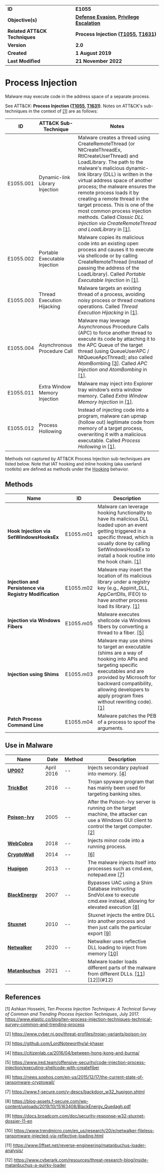 <table>
<tr>
<td><b>ID</b></td>
<td><b>E1055</b></td>
</tr>
<tr>
<td><b>Objective(s)</b></td>
<td><b><a href="../defense-evasion">Defense Evasion</a>, <a href="../privilege-escalation">Privilege Escalation</a></b></td>
</tr>
<tr>
<td><b>Related ATT&CK Techniques</b></td>
<td><b>Process Injection (<a href="https://attack.mitre.org/techniques/T1055">T1055</a>, <a href="https://attack.mitre.org/techniques/T1631/">T1631</a>)</b></td>
</tr>
<tr>
<td><b>Version</b></td>
<td><b>2.0</b></td>
</tr>
<tr>
<td><b>Created</b></td>
<td><b>1 August 2019</b></td>
</tr>
<tr>
<td><b>Last Modified</b></td>
<td><b>21 November 2022</b></td>
</tr>
</table>


# Process Injection

Malware may execute code in the address space of a separate process. 

See ATT&CK: **Process Injection ([T1055](https://attack.mitre.org/techniques/T1055/), [T1631](https://attack.mitre.org/techniques/T1631/))**. Notes on ATT&CK's sub-techniques in the context of [[1]](#1) are as follows:

|ID|ATT&CK Sub-Technique|Notes|
|---|---|---|
|E1055.001|Dynamic-link Library Injection|Malware creates a thread using CreateRemoteThread (or NtCreateThreadEx, RtlCreateUserThread) and LoadLibrary. The path to the malware's malicious dynamic-link library (DLL) is written in the virtual address space of another process; the malware ensures the remote process loads it by creating a remote thread in the target process. This is one of the most common process injection methods. Called *Classic DLL Injection via CreateRemoteThread and LoadLibrary* in [[1]](#1).|
|E1055.002|Portable Executable Injection|Malware copies its malicious code into an existing open process and causes it to execute via shellcode or by calling CreateRemoteThread (instead of passing the address of the LoadLibrary). Called *Portable Executable Injection* in [[1]](#1).|
|E1055.003|Thread Execution Hijacking|Malware targets an existing thread of a process, avoiding noisy process or thread creations operations. Called *Thread Execution Hijacking* in [[1]](#1).|
|E1055.004|Asynchronous Procedure Call|Malware may leverage Asynchronous Procedure Calls (APC) to force another thread to execute its code by attaching it to the APC Queue of the target thread (using QueueUserAPC / NtQueueApcThread); also called AtomBombing [[3]](#3). Called *APC Injection and AtomBombing* in [[1]](#1).|
|E1055.011|Extra Window Memory Injection|Malware may inject into Explorer tray window’s extra window memory. Called *Extra Window Memory Injection* in [[1]](#1).|
|E1055.012|Process Hollowing|Instead of injecting code into a program, malware can upmap (hollow out) legitimate code from memory of a target process, overwriting it with a malicious executable. Called *Process Hollowing* in [[1]](#1).|

Methods not captured by ATT&CK Process Injection sub-techniques are listed below. Note that IAT hooking and inline hooking (aka userland rootkits) are defined as methods under the [Hooking](../credential-access/hooking.md) behavior.

## Methods

|Name|ID|Description|
|---|---|---|
|**Hook Injection via SetWindowsHooksEx**|E1055.m01|Malware can leverage hooking functionality to have its malicious DLL loaded upon an event getting triggered in a specific thread, which is usually done by calling SetWindowsHookEx to install a hook routine into the hook chain. [[1]](#1)|
|**Injection and Persistence via Registry Modification**|E1055.m02|Malware may insert the location of its malicious library under a registry key (e.g., Appinit_DLL, AppCertDlls, IFEO) to have another process load its library. [[1]](#1)|
|**Injection via Windows Fibers**|E1055.m05|Malware executes shellcode via Windows fibers by converting a thread to a fiber. [[5]](#5)|
|**Injection using Shims**|E1055.m03|Malware may use shims to target an executable (shims are a way of hooking into APIs and targeting specific executables and are provided by Microsoft for backward compatibility, allowing developers to apply program fixes without rewriting code). [[1]](#1)|
|**Patch Process Command Line**|E1055.m04|Malware patches the PEB of a process to spoof the arguments.|

## Use in Malware

|Name|Date|Method|Description|
|---|---|---|---|
|[**UP007**](../xample-malware/up007.md)|April 2016|--|Injects secondary payload into memory. [[4]](#4)|
|[**TrickBot**](../xample-malware/trickbot.md)|2016|--|Trojan spyware program that has mainly been used for targeting banking sites.|
|[**Poison-Ivy**](../xample-malware/poison-ivy.md)|2005|--|After the Poison-Ivy server is running on the target machine, the attacker can use a Windows GUI client to control the target computer. [[2]](#2)|
|[**WebCobra**](../xample-malware/webcobra.md)|2018|--|Injects minor code into a running process.|
|[**CryptoWall**](../xample-malware/cryptowall.md)|2014|--| [[6]](#6)|
|[**Hupigon**](../xample-malware/hupigon.md)|2013|--|The malware injects itself into processes such as cmd.exe, notepad.exe [[7]](#7)|
|[**BlackEnergy**](../xample-malware/blackenergy.md)|2007|--|Bypasses UAC using a Shim Database instructing SndVol.exe to execute cmd.exe instead, allowing for elevated execution  [[8]](#8)|
|[**Stuxnet**](../xample-malware/stuxnet.md)|2010|--|Stuxnet injects the entire DLL into another process and then just calls the particular export  [[9]](#9)|
|[**Netwalker**](../xample-malware/netwalker.md)|2020|--|Netwalker uses reflective DLL loading to inject from memory [[10]](#10)|
|[**Matanbuchus**](../xample-malware/matanbuchus.md)|2021|--|Malware loader loads different parts of the malware from different DLLs. [[11]](#11) [12]](#12)|

## References

<a name="1">[1]</a> Ashkan Hosseini, *Ten Process Injection Techniques: A Technical Survey of Common and Trending Process Injection Techniques*, July 2017. https://www.elastic.co/blog/ten-process-injection-techniques-technical-survey-common-and-trending-process

<a name="2">[2]</a> https://www.cyber.nj.gov/threat-profiles/trojan-variants/poison-ivy

<a name="3">[3]</a> https://github.com/LordNoteworthy/al-khaser

<a name="4">[4]</a> https://citizenlab.ca/2016/04/between-hong-kong-and-burma/

<a name="5">[5]</a> https://www.ired.team/offensive-security/code-injection-process-injection/executing-shellcode-with-createfiber

<a name="6">[6]</a> https://news.sophos.com/en-us/2015/12/17/the-current-state-of-ransomware-cryptowall/

<a name="7">[7]</a> https://www.f-secure.com/v-descs/backdoor_w32_hupigon.shtml

<a name="8">[8]</a> https://blog-assets.f-secure.com/wp-content/uploads/2019/10/15163408/BlackEnergy_Quedagh.pdf

<a name="9">[9]</a> https://docs.broadcom.com/doc/security-response-w32-stuxnet-dossier-11-en

<a name="10">[10]</a> https://www.trendmicro.com/en_us/research/20/e/netwalker-fileless-ransomware-injected-via-reflective-loading.html

<a name="11">[11]</a> https://www.0ffset.net/reverse-engineering/matanbuchus-loader-analysis/

<a name="12">[12]</a> https://www.cyberark.com/resources/threat-research-blog/inside-matanbuchus-a-quirky-loader